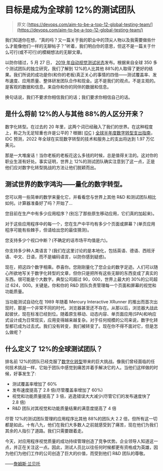 # 目标是成为全球前 12%的测试团队

> 原文:[https://devops.com/aim-to-be-a-top-12-global-testing-team/](https://devops.com/aim-to-be-a-top-12-global-testing-team/)

我们知道你在想，“真的吗？又一篇关于我的职业中的顶尖人物以及我需要做些什么才能像他们一样的无聊帖子？”听着，我们明白你的意思，但这不是一篇关于什么可行(或不可行)的模糊想法的无聊文章。

以防你错过，5 月 27 日， [2019 年自动视觉测试状态](https://go.applitools.com/State-of-Testing-Report-2019.html?utm_term=cat&utm_source=web-direct&utm_medium=press-release&utm_content=whitepaper&utm_campaign=State-of-Testing-Report-2019&utm_subgroup=)发布。根据来自全球 350 多个测试团队的独立研究，我们了解到 12%的人比其他 88%的人取得了更好的结果。我们所说的成功是你(和你的老板)真正关心的事情的四倍——测试覆盖率、发布速度、应用质量、整体研发团队合作和现金。这不是我们的观点。不是主观的。是客观的数据和信息。来自你和你的同伴的数据和信息。

换句话说，我们不要求你相信我们的话；我们要求你相信自己的话。

## 是什么将前 12%的人与其他 88%的人区分开来？

数字化转型。在过去的 20 年里，这两个词已经融入了我们的世界。在这种程度上，称之为无足轻重也许是公平的？根据( [IDC](https://www.idc.com/) ) [全球半年度数字转型支出指南](https://www.idc.com/getdoc.jsp?containerId=IDC_P32575)，IDC 预测，2022 年全球在实现数字转型的技术和服务上的支出将达到 1.97 万亿美元。

那是一大堆废话！当你老板的老板花这么多钱的时候，总是值得关注的。这对你的职业生涯有好处。事实证明，世界上 12%的测试团队确实注意到了这一点，正是他们应对数字化转型挑战的方法让他们脱颖而出。

## **测试世界的数字鸿沟——量化的数字转型。**

您可以用一些简单的数学来量化它，并看看您与世界上其他 R&D 和测试团队相比如何。计算器准备好了吗？开始了…

您目前在生产中有多少应用程序？(别忘了那些原生移动应用，它们真的加起来)。

对于这些应用程序中的每一个，您在生产中平均有多少个页面或屏幕？(单页应用程序可能有些棘手，但请给出您的最佳猜测)。

您支持多少个视口中断？(不确定的话市场平均值是六)。

你支持多少种人类语言？(我们在这里讨论的是本地化，包括英语、德语、西班牙语、中文、日语，而不是编码语言，以防你感到疑惑)。

现在，把这四个数字相乘。恭喜你。您刚刚量化了您企业的数字足迹。人们可以随心所欲地写关于数字化转型的文章，但你只是把所有这些无聊的东西变成了真实的东西。很可能是个大数字。典型公司超过 90，000，世界上最大的 30%的公司超过 624，000。关键是。你和你的 R&D 团队负责管理每一个页面和屏幕的视觉和功能质量。

当功能测试自动化在 1989 年随着 Mercury Interactive XRunner 的推出而首次出现时，那是一个非常不同的时代。浏览器甚至还不存在。从那以后，浏览器大战此起彼伏，现在标准已经到位。随着原生移动、动态内容、单页面应用(SPA)和响应式设计成为日常现实，应用变得越来越复杂。对于任何规模的公司来说，数字化转型都已成为过去式。我们没有转变，我们被转变了。现在你不得不面对它，但是怎么做呢？

## 什么定义了 12%的全球测试团队？

排名前 12%的团队已经克服了[数字化转型](https://devops.com/digital-transformations-fall-short-survey-claims/)带来的巨大挑战。像我们曾经面临的任何技术挑战一样，它始于团队中感觉到痛苦并着手解决它的人。当他们这样做的时候，好事发生了:

*   测试覆盖率增加了 60%
*   发布速度提高了 2.8 倍(尽管覆盖率增加了 60%)
*   视觉和功能质量提高了 3 倍，逃逸错误大大减少(尽管它们的发布速度快了 2.8 倍)
*   R&D 团队对其视觉和功能质量结果的满意度提高了 4 倍

尽管 12%的测试团队管理的应用程序比其他 88%的团队大 2.2 倍，但所有这一切都是如此。十有八九，他们在我们大多数人之前就感受到了痛苦，现在他们为我们其余的人指引了道路。我们只需要跟着走。

今天，对应用程序视觉质量的成功持续管理创造了竞争优势。企业领导人知道这一点，并正在关注这一点。因此，测试人员比以往任何时候都更有资格成为英雄，因为他们为他们工作的公司创造了巨大的价值，而受到他们 R&D 团队的尊敬。

——[詹姆斯·兰贝托](https://devops.com/author/james-lamberti/)
